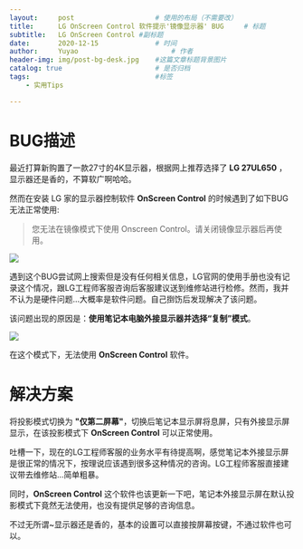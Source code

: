 ```yaml
---
layout:     post   				    # 使用的布局（不需要改）
title:      LG OnScreen Control 软件提示'镜像显示器' BUG 	# 标题 
subtitle:   LG OnScreen Control #副标题
date:       2020-12-15				# 时间
author:     Yuyao 						# 作者
header-img: img/post-bg-desk.jpg 	#这篇文章标题背景图片
catalog: true 						# 是否归档
tags:								#标签
    - 实用Tips

---
```


# BUG描述
最近打算新购置了一款27寸的4K显示器，根据网上推荐选择了 **LG 27UL650** ，显示器还是香的，不算软广啊哈哈。

然而在安装 LG 家的显示器控制软件 **OnScreen Control** 的时候遇到了如下BUG无法正常使用: 

> 您无法在镜像模式下使用 Onscreen Control。请关闭镜像显示器后再使用。

![](../_site/img/OnScrrenControlBug.png)

遇到这个BUG尝试网上搜索但是没有任何相关信息，LG官网的使用手册也没有记录这个情况，跟LG工程师客服咨询后客服建议送到维修站进行检修。然而，我并不认为是硬件问题...大概率是软件问题。自己捯饬后发现解决了该问题。

该问题出现的原因是：**使用笔记本电脑外接显示器并选择“复制”模式**。

![](../_site/img/ProjectionMode.png)

在这个模式下，无法使用 **OnScreen Control** 软件。

# 解决方案
将投影模式切换为 **"仅第二屏幕"**，切换后笔记本显示屏将息屏，只有外接显示屏显示，在该投影模式下 **OnScreen Control** 可以正常使用。

吐槽一下，现在的LG工程师客服的业务水平有待提高啊，感觉笔记本外接显示屏是很正常的情况下，按理说应该遇到很多这种情况的咨询。LG工程师客服直接建议带去维修站...简单粗暴。

同时，**OnScreen Control** 这个软件也该更新一下吧，笔记本外接显示屏在默认投影模式下竟然无法使用，也没有提供足够的咨询信息。

不过无所谓~显示器还是香的，基本的设置可以直接按屏幕按键，不通过软件也可以。
